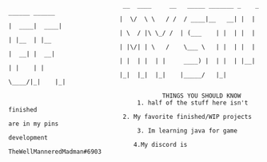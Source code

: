                                     __  ____     __   _____ _______ _    _ ______ ______ 
                                   |  \/  \ \   / /  / ____|__   __| |  | |  ____|  ____|
                                   | \  / |\ \_/ /  | (___    | |  | |  | | |__  | |__   
                                   | |\/| | \   /    \___ \   | |  | |  | |  __| |  __|  
                                   | |  | |  | |     ____) |  | |  | |__| | |    | |     
                                   |_|  |_|  |_|    |_____/   |_|   \____/|_|    |_|     

                                               THINGS YOU SHOULD KNOW  
                                        1. half of the stuff here isn't finished
                                    2. My favorite finished/WIP projects are in my pins
                                        3. Im learning java for game development
                                       4.My discord is TheWellManneredMadman#6903  
